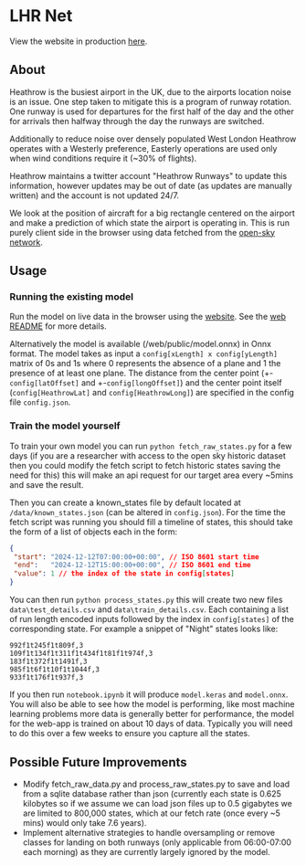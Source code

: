 # LHR Net
View the website in production [here](https://lhr.billyedmoore.com).

## About

Heathrow is the busiest airport in the UK, due to the airports location
noise is an issue. One step taken to mitigate this is a program of runway
rotation. One runway is used for departures for the first half of the day and
the other for arrivals then halfway through the day the runways are switched.

Additionally to reduce noise over densely populated West London Heathrow operates
with a Westerly preference, Easterly operations are used only when wind conditions
require it (~30% of flights).

Heathrow maintains a twitter account "Heathrow Runways" to update this information, 
however updates may be out of date (as updates are manually written) and the 
account is not updated 24/7. 

We look at the position of aircraft for a big rectangle centered on the airport and make a
prediction of which state the airport is operating in. This is run purely client side
in the browser using data fetched from the [open-sky network](https://opensky-network.org/).

## Usage

### Running the existing model

Run the model on live data in the browser using the
[website](https://lhr.billyedmoore.com). See the [web README](./web/README.md) for more details.

Alternatively the model is available (/web/public/model.onnx) in Onnx format. The model takes as input a
```config[xLength] x config[yLength]``` matrix of 0s and 1s where 0 represents the 
absence of a plane and 1 the presence of at least one plane. The distance from the 
center point (+-```config[latOffset]``` and +-```config[longOffset]```) and the center 
point itself (```config[HeathrowLat]``` and ```config[HeathrowLong]```) are specified 
in the config file ```config.json```.

### Train the model yourself

To train your own model you can run ```python fetch_raw_states.py``` for a few days (if 
you are a researcher with access to the open sky historic dataset then you could modify the fetch
script to fetch historic states saving the need for this) this will make an api request
for our target area every ~5mins and save the result.

Then you can create a known_states file by default located at ```/data/known_states.json``` 
(can be altered in ```config.json```). For the time the fetch script was running you should fill a
timeline of states, this should take the form of a list of objects each in the form:
```json
{
 "start": "2024-12-12T07:00:00+00:00", // ISO 8601 start time
 "end":   "2024-12-12T15:00:00+00:00", // ISO 8601 end time
 "value": 1 // the index of the state in config[states]
}
```

You can then run ```python process_states.py``` this will create two new 
files ```data\test_details.csv``` and ```data\train_details.csv```. Each containing a list
of run length encoded inputs followed by the index in ```config[states]``` of the corresponding state. 
For example a snippet of "Night" states looks like:

```
992f1t245f1t809f,3
109f1t134f1t311f1t434f1t81f1t974f,3
183f1t372f1t1491f,3
985f1t6f1t10f1t1044f,3
933f1t176f1t937f,3
```

If you then run ```notebook.ipynb``` it will produce ```model.keras``` and ```model.onnx```. You will
also be able to see how the model is performing, like most machine learning problems more data is 
generally better for performance, the model for the web-app is trained on about 10 days of data. Typically you
will need to do this over a few weeks to ensure you capture all the states.

## Possible Future Improvements

+ Modify fetch_raw_data.py and process_raw_states.py to save and load from a sqlite database rather than 
    json (currently each state is 0.625 kilobytes so if we assume we can load json files up to 0.5 gigabytes
    we are limited to 800,000 states, which at our fetch rate (once every ~5 mins) would only take 7.6 years).
+ Implement alternative strategies to handle oversampling or remove classes for landing on both runways (only 
    applicable from 06:00-07:00 each morning) as they are currently largely ignored by the model.
